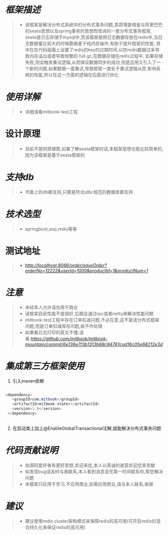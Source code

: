 
# *框架描述*
 >+ 该框架是解决分布式系统中的分布式事务问题,其原理是借鉴与阿里巴巴的seata思想以及spring事务的思想而改进的一套分布式事务框架,
   seata是日志存储于mysql中,而该框架是把日志数据存放在redis中,当日志数据量比较大的时候数据基于纯内存操作,有助于提升框架的性能,
   其中在在代码层面上设置了redis的key的过期时间,以防redis数据过多导致内存溢出或者导致频繁的 full gc,在数据存储在redis过程中,
   如果存储失败,则会触发重试逻辑,从而保证数据同步的成功,但是这用又引入了一个新的问题,如果数据一直重试,导致框架一直处于重试逻辑从而
   影响系统的性能,所以在这一方面的逻辑在后面进行优化
   
# *使用详解*
 >+ 详细请看mitbook-test工程
 
# 设计原理
 >+ 目前不提供原理图,如果了解seata框架的话,本框架思想也是比较简单的,因为该框架是基于seata框架的
 
# *支持db*
 >+ 市面上的db都支持,只要是符合jdbc规范的数据库都支持
 
# *技术选型*
 >+ springboot,aop,redis等等
 
# 测试地址
 >+ *<http://localhost:8066/order/saveOrder?orderNo=12222&userId=1000&productId=1&productNum=1>*
 
# *注意*
 >+ 未经本人允许请勿用于商业
 >+ 该框架目前性能不是很好,后期会通过rpc或者netty来解决性能问题
 >+ mitbook-test工程中存在订单扣减问题,不必在意,这不是该分布式框架问题,而是订单扣减库存问题,故不作处理
 >+ 如果看日志打印的英文不懂,请看:*https://github.com/mitbook/mitbook-mountain/commit/6e136e7f3b1313b68c94761cad16c05e68212e3d*
 
# *集成第三方框架使用*
 1. 引入maven依赖
 ``` java
 
 <dependency>
    <groupId>com.mitbook</groupId>
    <artifactId>mitbook-stater</artifactId>
    <version>1.0</version>
  </dependency>
  
  ```
  2. 在启动类上加上@EnableGlobalTransactional注解,就能解决分布式事务问题
  
# *代码贡献说明*
 >+ 如源码爱好者有更好思想,欢迎来扰,本人以真诚的谢意欢迎您来贡献
 >+ 如发现bug请及时与我联系,本人看到消息会在第一时间联系你,帮您解决问题
 >+ 本框架只应用于学习,不应用商业,如需应用商业,请与本人联系,谢谢
 
# *建议*
 >+ 建议使用redis cluster架构模式来保障redis的高可用(可开启redis的混合持久化来保证redis的高可用)
